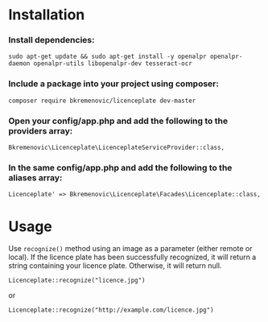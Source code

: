 # Installation
### Install dependencies:
```
sudo apt-get update && sudo apt-get install -y openalpr openalpr-daemon openalpr-utils libopenalpr-dev tesseract-ocr
```

### Include a package into your project using composer:
```
composer require bkremenovic/licenceplate dev-master
```

### Open your config/app.php and add the following to the providers array:
```
Bkremenovic\Licenceplate\LicenceplateServiceProvider::class,
```

### In the same config/app.php and add the following to the aliases array: 
```'
Licenceplate' => Bkremenovic\Licenceplate\Facades\Licenceplate::class,
```

# Usage
Use ```recognize()``` method using an image as a parameter (either remote or local).
If the licence plate has been successfully recognized, it will return a string containing your licence plate. Otherwise, it will return null.

```
Licenceplate::recognize("licence.jpg")
```
or
```
Licenceplate::recognize("http://example.com/licence.jpg")
```
